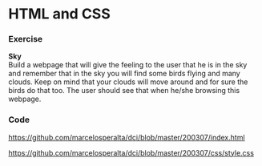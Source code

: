 # HTML and CSS

### Exercise

**Sky**  
Build a webpage that will give the feeling to the user that he is in the sky
and remember that in the sky you will find some birds flying and many clouds.
Keep on mind that your clouds will move around and for sure the birds do that too.
The user should see that when he/she browsing this webpage.

### Code

https://github.com/marcelosperalta/dci/blob/master/200307/index.html

https://github.com/marcelosperalta/dci/blob/master/200307/css/style.css